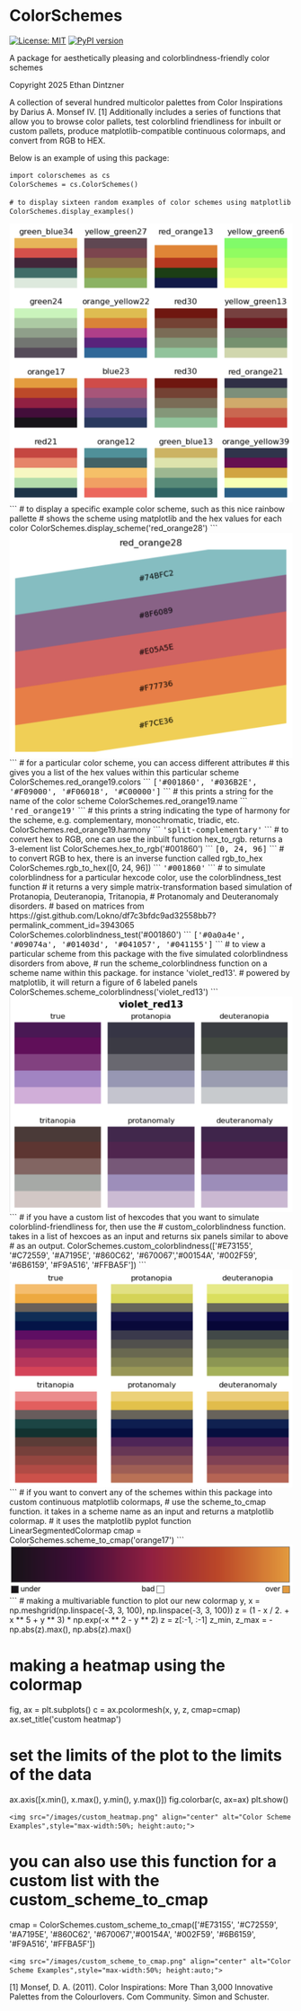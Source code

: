 # ColorSchemes

[![License: MIT](https://img.shields.io/badge/License-MIT-yellow.svg)](https://opensource.org/licenses/MIT)
[![PyPI version](https://badge.fury.io/py/colorschemes.svg)](https://badge.fury.io/py/colorschemes)

A package for aesthetically pleasing and colorblindness-friendly color schemes

Copyright 2025 Ethan Dintzner

A collection of several hundred multicolor palettes from Color Inspirations by Darius A. Monsef IV. [1] 
Additionally includes a series of functions that allow you to browse color pallets, test colorblind friendliness for inbuilt or custom pallets, produce matplotlib-compatible continuous colormaps, and convert from RGB to HEX. 

Below is an example of using this package:
```
import colorschemes as cs
ColorSchemes = cs.ColorSchemes()

# to display sixteen random examples of color schemes using matplotlib
ColorSchemes.display_examples()
```
<div style="text-align: center;">
  <img src="/images/display_examples.png" style="max-width:100%; height:auto;" alt="Color Scheme Examples">
</div>
```
# to display a specific example color scheme, such as this nice rainbow pallette
# shows the scheme using matplotlib and the hex values for each color
ColorSchemes.display_scheme('red_orange28')
```
<img src="/images/display_scheme.png" align="center" alt="Color Scheme Examples",style="max-width:50%; height:auto;">
```
# for a particular color scheme, you can access different attributes
# this gives you a list of the hex values within this particular scheme
ColorSchemes.red_orange19.colors
```
<tt>['#001860', '#036B2E', '#F09000', '#F06018', '#C00000']</tt>
```
# this prints a string for the name of the color scheme
ColorSchemes.red_orange19.name
```
<tt>'red_orange19'</tt>
```
# this prints a string indicating the type of harmony for the scheme, e.g. complementary, monochromatic, triadic, etc.
ColorSchemes.red_orange19.harmony
```
<tt>'split-complementary'</tt>
```
# to convert hex to RGB, one can use the inbuilt function hex_to_rgb. returns a 3-element list
ColorSchemes.hex_to_rgb('#001860')
```
<tt>[0, 24, 96]</tt>
```
# to convert RGB to hex, there is an inverse function called rgb_to_hex
ColorSchemes.rgb_to_hex([0, 24, 96])
```
<tt>'#001860'</tt>
```
# to simulate colorblindness for a particular hexcode color, use the colorblindness_test function
# it returns a very simple matrix-transformation based simulation of Protanopia, Deuteranopia, Tritanopia,
# Protanomaly and Deuteranomaly disorders.
# based on matrices from https://gist.github.com/Lokno/df7c3bfdc9ad32558bb7?permalink_comment_id=3943065
ColorSchemes.colorblindness_test('#001860')
```
<tt>['#0a0a4e', '#09074a', '#01403d', '#041057', '#041155']</tt>
```
# to view a particular scheme from this package with the five simulated colorblindness disorders from above,
# run the scheme_colorblindness function on a scheme name within this package. for instance 'violet_red13'.
# powered by matplotlib, it will return a figure of 6 labeled panels
ColorSchemes.scheme_colorblindness('violet_red13')
```
<img src="/images/scheme_colorblindness.png" align="center" alt="Color Scheme Examples",style="max-width:50%; height:auto;">
```
# if you have a custom list of hexcodes that you want to simulate colorblind-friendliness for, then use the
# custom_colorblindness function. takes in a list of hexcoes as an input and returns six panels similar to above
# as an output.
ColorSchemes.custom_colorblindness(['#E73155', '#C72559', '#A7195E', '#860C62', '#670067','#00154A',
                                    '#002F59', '#6B6159', '#F9A516', '#FFBA5F'])
```
<img src="/images/custom_colorblindness.png" align="center" alt="Color Scheme Examples",style="max-width:50%; height:auto;">
```
# if you want to convert any of the schemes within this package into custom continuous matplotlib colormaps,
# use the scheme_to_cmap function. it takes in a scheme name as an input and returns a matplotlib colormap.
# it uses the matplotlib pyplot function LinearSegmentedColormap
cmap = ColorSchemes.scheme_to_cmap('orange17')
```
<img src="/images/scheme_to_cmap.png" align="center" alt="Color Scheme Examples",style="max-width:50%; height:auto;">
```
# making a multivariable function to plot our new colormap
y, x = np.meshgrid(np.linspace(-3, 3, 100), np.linspace(-3, 3, 100))
z = (1 - x / 2. + x ** 5 + y ** 3) * np.exp(-x ** 2 - y ** 2)
z = z[:-1, :-1]
z_min, z_max = -np.abs(z).max(), np.abs(z).max()

# making a heatmap using the colormap
fig, ax = plt.subplots()
c = ax.pcolormesh(x, y, z, cmap=cmap)
ax.set_title('custom heatmap')
# set the limits of the plot to the limits of the data
ax.axis([x.min(), x.max(), y.min(), y.max()])
fig.colorbar(c, ax=ax)
plt.show()
```
<img src="/images/custom_heatmap.png" align="center" alt="Color Scheme Examples",style="max-width:50%; height:auto;">
```
# you can also use this function for a custom list with the custom_scheme_to_cmap
cmap = ColorSchemes.custom_scheme_to_cmap(['#E73155', '#C72559', '#A7195E', '#860C62', '#670067','#00154A', '#002F59', '#6B6159', '#F9A516', '#FFBA5F'])
```
<img src="/images/custom_scheme_to_cmap.png" align="center" alt="Color Scheme Examples",style="max-width:50%; height:auto;">
```
[1] Monsef, D. A. (2011). Color Inspirations: More Than 3,000 Innovative Palettes from the Colourlovers. Com Community. Simon and Schuster.
